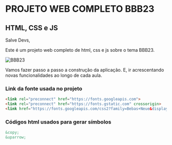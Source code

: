 # PROJETO WEB COMPLETO BBB23
## HTML, CSS e JS

Salve Devs,

Este é um projeto web completo de html, css e js sobre o tema BBB23.

![BBB23](https://i.ibb.co/BPyMWhB/bbb23a.png)

Vamos fazer passo a passo a construção da aplicação.
E, ir acrescentando novas funcionalidades ao longo de cada aula.

### Link da fonte usada no projeto
~~~html
<link rel="preconnect" href="https://fonts.googleapis.com">
<link rel="preconnect" href="https://fonts.gstatic.com" crossorigin>
<link href="https://fonts.googleapis.com/css2?family=Bebas+Neue&display=swap" rel="stylesheet">
~~~

### Códigos html usados para gerar símbolos
~~~html
&copy;
&uparrow;
~~~

